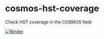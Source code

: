 # cosmos-hst-coverage
Check HST coverage in the COSMOS field

[![Binder](https://mybinder.org/badge_logo.svg)](https://mybinder.org/v2/gh/gbrammer/cosmos-hst-coverage/HEAD?filepath=coverage.ipynb)

